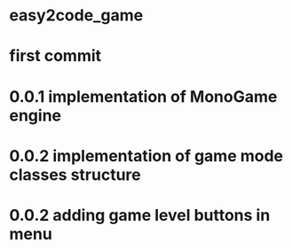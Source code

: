 # easy2code_game
# first commit

# 0.0.1 implementation of MonoGame engine
# 0.0.2 implementation of game mode classes structure
# 0.0.2 adding game level buttons in menu